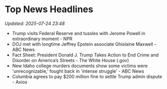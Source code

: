 # Top News Headlines

_Updated: 2025-07-24 23:48_

- Trump visits Federal Reserve and tussles with Jerome Powell in extraordinary moment - NPR
- DOJ met with longtime Jeffrey Epstein associate Ghislaine Maxwell - ABC News
- Fact Sheet: President Donald J. Trump Takes Action to End Crime and Disorder on America’s Streets - The White House (.gov)
- New Idaho college murders documents show some victims were 'unrecognizable,' fought back in 'intense struggle' - ABC News
- Columbia agrees to pay $200 million fine to settle Trump admin dispute - Axios